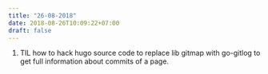 ```yaml
---
title: "26-08-2018"
date: 2018-08-26T10:09:22+07:00
draft: false
---
```


1. TIL how to hack hugo source code to replace lib gitmap with go-gitlog to get full information about commits of a page.

